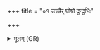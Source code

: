 +++
title = "०१ उच्चैर् घोषो दुन्दुभिः"

+++
<details><summary>मूलम् (GR)</summary>

उच्चैर् घोषो दुन्दुभिः सत्वनायं  
वानस्पत्यः संभृत उस्रियाभिः ।  
वाचं क्षणुवानो दमयन् सपत्नान्  
सिंह इव ज्येष्यन्न् अभि तंस्तनीभिः ॥
</details>